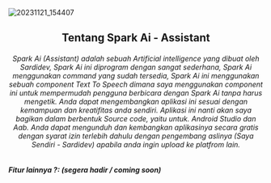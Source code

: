 ![20231121_154407](https://github.com/burntrophon/sparkAi/assets/151574993/6d2b4fd8-cbe9-4058-b090-1cc567fb4f53)
<h2 align="center"> Tentang Spark Ai - Assistant</h2>
<h6 align="center"> Spark Ai (Assistant) adalah sebuah Artificial intelligence yang dibuat oleh Sardidev, Spark Ai ini diprogram dengan sangat sederhana, Spark Ai menggunakan command yang sudah tersedia, Spark Ai ini menggunakan sebuah component Text To Speech dimana saya menggunakan component ini untuk mempermudah pengguna berbicara dengan Spark Ai tanpa harus mengetik. Anda dapat mengembangkan aplikasi ini sesuai dengan kemampuan dan kreatifitas anda sendiri. Aplikasi ini nanti akan saya bagikan dalam berbentuk Source code, yaitu untuk. Android Studio dan Aab. Anda dapat mengunduh dan kembangkan aplikasinya secara gratis dengan syarat izin terlebih dahulu dengan pengembang aslinya (Saya Sendiri - Sardidev) apabila anda ingin upload ke platfrom lain.</h6>

<h5>Fitur lainnya ?: (segera hadir / coming soon)</h5>
